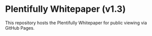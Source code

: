 # Plentifully Whitepaper (v1.3)

This repository hosts the Plentifully Whitepaper for public viewing via GitHub Pages.
